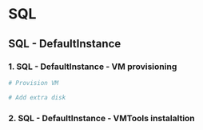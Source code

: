 # SQL

## SQL - DefaultInstance

### 1. SQL - DefaultInstance -  VM provisioning

```bash
# Provision VM

# Add extra disk

```



### 2. SQL - DefaultInstance - VMTools instalaltion

```

```


###